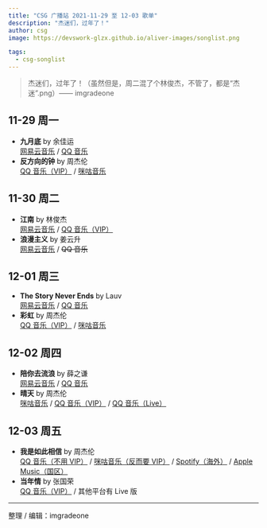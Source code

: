 ```yaml
---
title: "CSG 广播站 2021-11-29 至 12-03 歌单"
description: "杰迷们，过年了！"
author: csg
image: https://devswork-glzx.github.io/aliver-images/songlist.png

tags:
  - csg-songlist
---
```


> 杰迷们，过年了！（虽然但是，周二混了个林俊杰，不管了，都是“杰迷”.png）—— imgradeone

## 11-29 周一

- **九月底** by 余佳运  
  [网易云音乐](https://music.163.com/song?id=1325711261) / [QQ 音乐](https://y.qq.com/n/ryqq/songDetail/0007wGEd2R755D)
- **反方向的钟** by 周杰伦  
  [QQ 音乐（VIP）](https://y.qq.com/n/ryqq/songDetail/0017K7gL4WYnw2) / [咪咕音乐](https://music.migu.cn/v3/music/song/60054701897)

## 11-30 周二

- **江南** by 林俊杰  
  [网易云音乐](https://music.163.com/song?id=26305527) / [QQ 音乐（VIP）](https://y.qq.com/n/ryqq/songDetail/004TXEXY2G2c7C)
- **浪漫主义** by 姜云升  
  [网易云音乐](https://music.163.com/song?id=1887917182) / ~~QQ 音乐~~

## 12-01 周三

- **The Story Never Ends** by Lauv  
  [网易云音乐](https://music.163.com/song?id=563999351) / [QQ 音乐](https://y.qq.com/n/ryqq/songDetail/001hjWRz3eos4V)
- **彩虹** by 周杰伦  
  [QQ 音乐（VIP）](https://y.qq.com/n/ryqq/songDetail/004bRWFg3fej9y) / [咪咕音乐](https://music.migu.cn/v3/music/song/60054701990)

## 12-02 周四

- **陪你去流浪** by 薛之谦  
  [网易云音乐](https://music.163.com/song?id=1374056689) / [QQ 音乐](https://y.qq.com/n/ryqq/songDetail/002zfxmN2e1vLQ)
- **晴天** by 周杰伦  
  [咪咕音乐](https://music.migu.cn/v3/music/song/60054701923) / [QQ 音乐（VIP）](https://y.qq.com/n/ryqq/songDetail/0039MnYb0qxYhV) / [QQ 音乐（Live）](https://y.qq.com/n/ryqq/songDetail/004Fs2FP1EvZYc)

## 12-03 周五

- **我是如此相信** by 周杰伦  
  [QQ 音乐（不用 VIP）](https://y.qq.com/n/ryqq/songDetail/001PLl3C4gPSCI) / [咪咕音乐（反而要 VIP）](https://music.migu.cn/v3/music/song/60054704118) / [Spotify（海外）](https://open.spotify.com/track/4olLtprgPPGUJK4P5bRcgI) / [Apple Music（国区）](https://music.apple.com/cn/album/我是如此相信-电影-天火-主题曲/1491479707?i=1491479708)
- **当年情** by 张国荣  
  [QQ 音乐（VIP）](https://y.qq.com/n/ryqq/songDetail/002GDjFO3rfIf8) / 其他平台有 Live 版

---

整理 / 编辑：imgradeone
